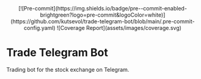 <div align="center">
[![Pre-commit](https://img.shields.io/badge/pre--commit-enabled-brightgreen?logo=pre-commit&logoColor=white)](https://github.com/kutsevol/trade-telegram-bot/blob/main/.pre-commit-config.yaml)
![Coverage Report](assets/images/coverage.svg)
</div>

# Trade Telegram Bot
Trading bot for the stock exchange on Telegram. </br>
